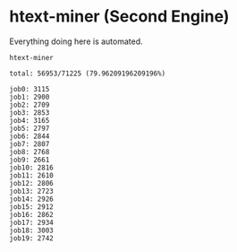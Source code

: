 # htext-miner (Second Engine)

Everything doing here is automated.

```
htext-miner

total: 56953/71225 (79.96209196209196%)

job0: 3115
job1: 2900
job2: 2709
job3: 2853
job4: 3165
job5: 2797
job6: 2844
job7: 2807
job8: 2768
job9: 2661
job10: 2816
job11: 2610
job12: 2806
job13: 2723
job14: 2926
job15: 2912
job16: 2862
job17: 2934
job18: 3003
job19: 2742
```